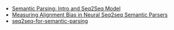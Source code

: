 - [Semantic Parsing: Intro and Seq2Seq Model](https://guide.allennlp.org/semantic-parsing-seq2seq#6)
- [Measuring Alignment Bias in Neural Seq2seq Semantic Parsers](https://aclanthology.org/2022.starsem-1.17/)
- [seq2seq-for-semantic-parsing](https://github.com/dinhngoc267/seq2seq-for-semantic-parsing)